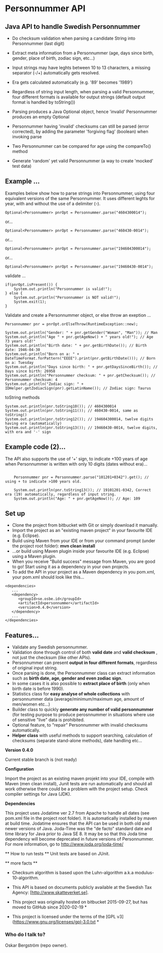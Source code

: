 # Personnummer API

## Java API to handle Swedish Personnummer

* Do checksum validation when parsing a candidate String into Personnummer (last digit)

* Extract meta information from a Personnummer (age, days since birth, gender, place of birth, zodiac sign, etc...)

* Input strings may have leghts between 10 to 13 characters, a missing separator (-/+) automatically gets resolved. 

* Era gets calculated automatically (e.g. '89' becomes '1989')

* Regardless of string input length, when parsing a valid Personnummer, four different formats is available for output strings (default output format is handled by toString())

* Parsing produces a Java Optional<Personnummer> object, hence 'invalid' Personnummer produces an empty Optional

* Personnummer having 'invalid' checksums can still be parsed (error corrected), by adding the parameter 'forgiving flag' (boolean) when invoking parse
	
* Two Personnummer can be compared for age using the compareTo() method

* Generate 'random' yet valid Personnummer (a way to create 'mocked' test data)


## Example ...

Examples below show how to parse strings into Personnummer, using four equivalent versions of the same Personnummer. It uses different leghts for year, with and without the use of a delimiter (-).

```
Optional<Personnummer> pnrOpt = Personnummer.parse("4604300014");
```
or...
```
Optional<Personnummer> pnrOpt = Personnummer.parse("460430-0014");
```
or...
```
Optional<Personnummer> pnrOpt = Personnummer.parse("194604300014");
```
or...
```
Optional<Personnummer> pnrOpt = Personnummer.parse("19460430-0014");
```


validate ...
```
if(pnrOpt.isPresent()) {
	System.out.println("Personnummer is valid!");
} else {
	System.out.println("Personnummer is NOT valid!");
	System.exit(1);
}
```

Validate and create a Personnummer object, or else throw an exeption ...

```
Personnummer pnr = pnrOpt.orElseThrow(RuntimeException::new);
```

```
System.out.println("Gender: " + pnr.getGender("Woman", "Man")); // Man
System.out.println("Age " + pnr.getAgeNow() + " years old!"); // Age 73 years old!"
System.out.println("Birth date: " + pnr.getBirthDate()); // Birth date: 1946-04-30
System.out.println("Born on a: " + DateTimeFormat.forPattern("EEEE").print(pnr.getBirthDate())); // Born on a: Tuesday
System.out.println("Days since birth: " + pnr.getDaysSinceBirth()); // Days since birth: 26958
System.out.println("Personnummer checksum: " + pnr.getChecksum()); // Personnummer checksum: 4
System.out.println("Zodiac sign: " + IDHelper.getZodiacSign(pnr).getLatinName()); // Zodiac sign: Taurus

```

toString methods
```
System.out.println(pnr.toString10()); // 4604300014
System.out.println(pnr.toString11()); // 460430-0014, same as toString()
System.out.println(pnr.toString12()); // 194604300014, twelve digits having era (automatically) 
System.out.println(pnr.toString13()); // 19460430-0014, twelve digits, with era and '-' sign
```

## Example code (2)...
The API also supports the use of '+' sign, to indicate +100 years of age when Personnummer is written with only 10 digits (dates without era)...


```

	Personnummer pnr = Personnummer.parse("101201+0342").get(); // using + to indicate >100 years old.
		
	System.out.println(pnr.toString13()); // 19101201-0342, Correct era (19) automatically, regardless of input string. 
	System.out.println("Age: " + pnr.getAgeNow()); // Age: 109

```


## Set up
* Clone the project from bitbucket with Git or simply download it manually.
* Import the project as an "existing maven project" in your favourite IDE (e.g. Eclipse).
* Build using Maven from your IDE or from your command prompt (under the project root folder): **mvn clean install**
* ...or build using Maven plugin inside your favourite IDE (e.g. Eclipse) using a Maven plugin.
* When you receive "Build success" message from Maven, you are good to go! Start using it as a dependency in your own projects.
* To add the API in your project as a Maven dependency in you pom.xml, your pom.xml should look like this...

```
<dependencies>
   ...
   <dependency>
      <groupId>se.osbe.id</groupId>
      <artifactId>personnummer</artifactId>
      <version>0.4.0</version>
   </dependency>
   ...
</dependencies>

```

## Features... 
* Validate any Swedish personnummer.
* Validation done through control of both **valid date** and **valid checksum** , not just the checksum (like other APIs).
* Personnummer can present **output in four different formats**, regardless of original input string.
* Once parsing is done, the Personnummer class can extract information such as **birth date, age, gender and even zodiac sign**.
* In some cases it is also possible to **extract place of birth** (only when birth date is before 1990). 
* Statistics class for **easy analyse of whole collections** with personnummer data (average/minimum/maximum age, amount of men/women etc...) 
* Builder class to quickly **generate any number of valid personnummer** (for testing purpose to produce perosnnummer in situations where use of sensitive "live" data is prohibited.
* Optional feature, to "repair" Personnummer with invalid checksums automatically.
* **Helper class** with useful methods to support searching, calculation of checksums (separate stand-alone methods), date handling etc...

**Version 0.4.0**

Current stable branch is (not ready)

**Configuration**

Import the project as an existing maven projekt into your IDE, compile with Maven (men clean install), Junit tests are run automatically and should all work otherwise there could be a problem with the project setup. Check compiler settings for Java (JDK).

**Dependencies**

This project uses Jodatime ver 2.7 from Apache to handle all dates (see pom.xml file in the project root folder). It is automatically installed by maven at build time. Jodatime ensures that the API can be used in both old and newer versions of Java. Joda-Time was the "de facto" standard date and time library for Java prior to Java SE 8. It may be so that this Joda time dependency will become deprecated in future versions of Personnummer. For more information, go to http://www.joda.org/joda-time/

** How to run tests **
Unit tests are based on JUnit.

** more facts **

* Checksum algorithm is based upon the Luhn-algorithm a.k.a modulus-10-algorithm.

* This API is based on documents publicly available at the Swedish Tax Agency: [http://www.skatteverket.se].

* This project was originally hosted on bitbucket 2015-09-27, but has moved to GitHub since 2020-02-19 *

* This project is licensed under the terms of the [GPL v3](https://www.gnu.org/licenses/gpl-3.0.txt *


### Who do I talk to? ###

Oskar Bergström (repo owner).
